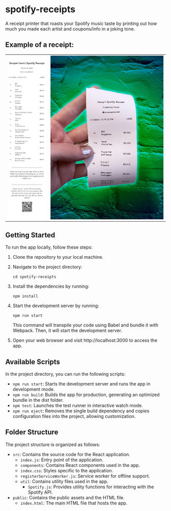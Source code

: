 # spotify-receipts
A receipt printer that roasts your Spotify music taste by printing out how much you made each artist and coupons/info in a joking tone.

## Example of a receipt:
<table>
<tr>
<th> <img alt="sample-receipt" src="./public/assets/sample_receipt.jpg"> </th>
<th> <img alt="real-sample-receipt" src="./public/assets/real_sample_receipt.jpg"> </th>
</tr>
</table>

## Getting Started

To run the app locally, follow these steps:

1. Clone the repository to your local machine.

2. Navigate to the project directory:

   ```
   cd spotify-receipts
   ```

3. Install the dependencies by running:

    ```
    npm install
    ```

4. Start the development server by running:

    ```
    npm run start
    ```

    This command will transpile your code using Babel and bundle it with Webpack. Then, it will start the development server.

5. Open your web browser and visit http://localhost:3000 to access the app.

## Available Scripts

In the project directory, you can run the following scripts:

 - `npm run start`: Starts the development server and runs the app in development mode.
 - `npm run build`: Builds the app for production, generating an optimized bundle in the dist folder.
 - `npm test`: Launches the test runner in interactive watch mode.
 - `npm run eject`: Removes the single build dependency and copies configuration files into the project, allowing customization.

## Folder Structure

The project structure is organized as follows:

 - `src`: Contains the source code for the React application.
    - `index.js`: Entry point of the application.
    - `components`: Contains React components used in the app.
    - `index.css`: Styles specific to the application.
    - `registerServiceWorker.js`: Service worker for offline support.
    - `util`: Contains utility files used in the app.
        - `Spotify.js`: Provides utility functions for interacting with the Spotify API.
 - `public`: Contains the public assets and the HTML file.
    - `index.html`: The main HTML file that hosts the app.
